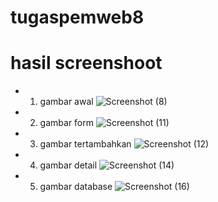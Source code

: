 # tugaspemweb8
# hasil screenshoot
- 1. gambar awal
![Screenshot (8)](https://github.com/imamady07/tugaspemweb8/assets/145320040/ab63195b-0165-42a1-8ddc-a5a241fa82b2)
- 2. gambar form
![Screenshot (11)](https://github.com/imamady07/tugaspemweb8/assets/145320040/346e1ac6-5bf1-4636-9052-ccc5874d9872)
- 3. gambar tertambahkan
![Screenshot (12)](https://github.com/imamady07/tugaspemweb8/assets/145320040/90f28e15-4254-49bf-8f3c-662aab943356)
- 4. gambar detail
![Screenshot (14)](https://github.com/imamady07/tugaspemweb8/assets/145320040/3faf6c76-b82a-47a4-8d0f-c5f9a46695ba)
- 5. gambar database
![Screenshot (16)](https://github.com/imamady07/tugaspemweb8/assets/145320040/9f8ec8d1-eeed-492e-92d5-04fa8cd6a844)
